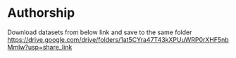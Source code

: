 # Authorship

Download datasets from below link and save to the same folder
https://drive.google.com/drive/folders/1at5CYra47T43kXPUuWRP0rXHF5nbMmlw?usp=share_link
